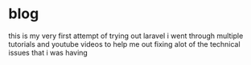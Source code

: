 # blog

this is my very first attempt of trying out laravel i went through multiple tutorials and youtube videos to help me out fixing alot of the technical issues that i was having
